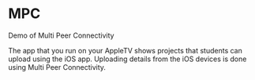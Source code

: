 # MPC
Demo of Multi Peer Connectivity

The app that you run on your AppleTV shows projects that students can upload using the iOS app.
Uploading details from the iOS devices is done using Multi Peer Connectivity. 
